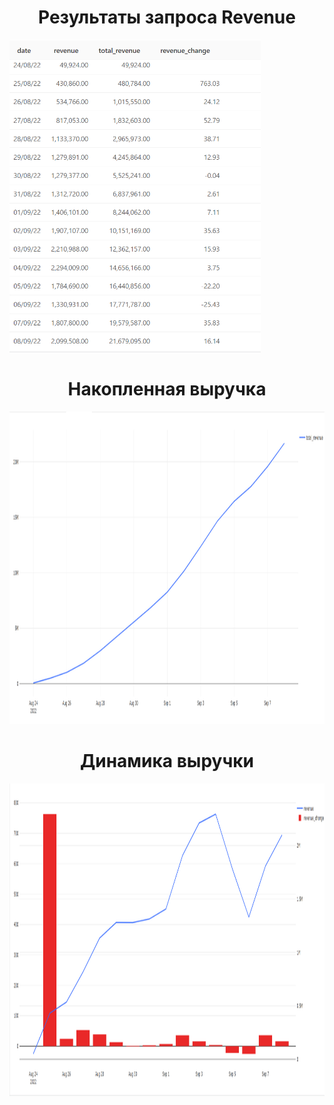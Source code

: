 
<h1 align="center">Результаты запроса Revenue</h1>
<img src="https://github.com/thepokerr/111/blob/main/revenue_table.png" height="500"/>


<h1 align="center">Накопленная выручка</h1>
<img src="https://github.com/thepokerr/111/blob/main/total_rev.png" height="500"/>


<h1 align="center">Динамика выручки</h1>
<img src="https://github.com/thepokerr/111/blob/main/revenue_nd_revenue_change.png" height="500"/>




